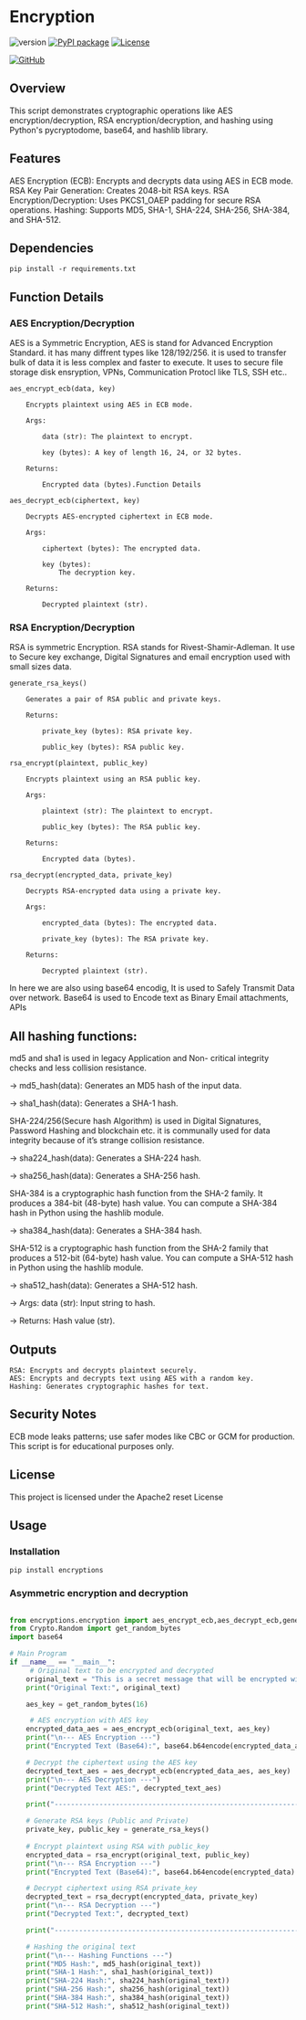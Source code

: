 # Encryption
![version](https://img.shields.io/badge/version-1.0.0-blue.svg)
[![PyPI package](https://img.shields.io/badge/pip%20install-encryptions-brightgreen)](https://pypi.org/project/encryptions/)
[![License](https://img.shields.io/github/license/BhargavLimbad786/Encryption)](https://github.com/BhargavLimbad786/Encryption/blob/main/LICENSE.txt)


<a href="https://github.com/BhargavLimbad786"><img src="https://img.shields.io/badge/GitHub-100000?style=for-the-badge&logo=github&logoColor=white" alt="GitHub"/></a>



## Overview
  This script demonstrates cryptographic operations like AES encryption/decryption, RSA encryption/decryption, and hashing using Python's pycryptodome, base64, and hashlib library.

## Features
AES Encryption (ECB): Encrypts and decrypts data using AES in ECB mode.
RSA Key Pair Generation: Creates 2048-bit RSA keys.
RSA Encryption/Decryption: Uses PKCS1_OAEP padding for secure RSA operations.
Hashing: Supports MD5, SHA-1, SHA-224, SHA-256, SHA-384, and SHA-512.

## Dependencies 

    pip install -r requirements.txt

## Function Details

### AES Encryption/Decryption
AES is a Symmetric Encryption, AES is stand for Advanced Encryption Standard. it has many diffrent types like 128/192/256. it is used to transfer bulk of data it is less complex and faster to execute. It uses to secure file storage disk ensryption, VPNs, Communication Protocl like TLS, SSH etc..

    aes_encrypt_ecb(data, key)

        Encrypts plaintext using AES in ECB mode.

        Args:

            data (str): The plaintext to encrypt.

            key (bytes): A key of length 16, 24, or 32 bytes.

        Returns:

            Encrypted data (bytes).Function Details
        
    aes_decrypt_ecb(ciphertext, key)

        Decrypts AES-encrypted ciphertext in ECB mode.

        Args:

            ciphertext (bytes): The encrypted data.

            key (bytes):
                The decryption key.

        Returns:

            Decrypted plaintext (str).

### RSA Encryption/Decryption
RSA is symmetric Encryption. RSA stands for Rivest-Shamir-Adleman. It use to Secure key exchange, Digital Signatures and email encryption used with small sizes data.

    generate_rsa_keys()

        Generates a pair of RSA public and private keys.

        Returns:

            private_key (bytes): RSA private key.

            public_key (bytes): RSA public key.

    rsa_encrypt(plaintext, public_key)

        Encrypts plaintext using an RSA public key.

        Args:

            plaintext (str): The plaintext to encrypt.

            public_key (bytes): The RSA public key.

        Returns:

            Encrypted data (bytes).

    rsa_decrypt(encrypted_data, private_key)

        Decrypts RSA-encrypted data using a private key.

        Args:

            encrypted_data (bytes): The encrypted data.

            private_key (bytes): The RSA private key.

        Returns:

            Decrypted plaintext (str).

In here we are also using base64 encodig, It is used to Safely Transmit Data over network. Base64 is used to Encode text as Binary Email attachments, APIs


## All hashing functions:

md5 and sha1 is used in legacy Application and Non- critical integrity checks and less collision resistance. 

-> md5_hash(data): Generates an MD5 hash of the input data.

-> sha1_hash(data): Generates a SHA-1 hash.

SHA-224/256(Secure hash Algorithm) is used in Digital Signatures, Password Hashing and blockchain etc. it is communally used for data integrity because of it’s strange collision resistance.

-> sha224_hash(data): Generates a SHA-224 hash.

-> sha256_hash(data): Generates a SHA-256 hash.


SHA-384 is a cryptographic hash function from the SHA-2 family. It produces a 384-bit (48-byte) hash value. You can compute a SHA-384 hash in Python using the hashlib module.

-> sha384_hash(data): Generates a SHA-384 hash.

SHA-512 is a cryptographic hash function from the SHA-2 family that produces a 512-bit (64-byte) hash value. You can compute a SHA-512 hash in Python using the hashlib module.

-> sha512_hash(data): Generates a SHA-512 hash.

-> Args: data (str): Input string to hash.

-> Returns: Hash value (str).


## Outputs

    RSA: Encrypts and decrypts plaintext securely.
    AES: Encrypts and decrypts text using AES with a random key.
    Hashing: Generates cryptographic hashes for text.

## Security Notes

ECB mode leaks patterns; use safer modes like CBC or GCM for production.
This script is for educational purposes only.

## License

This project is licensed under the Apache2 reset License

## Usage

### Installation

```
pip install encryptions
```

### Asymmetric encryption and decryption

```Python

from encryptions.encryption import aes_encrypt_ecb,aes_decrypt_ecb,generate_rsa_keys,rsa_encrypt,rsa_decrypt,md5_hash,sha1_hash,sha224_hash,sha256_hash,sha384_hash,sha512_hash
from Crypto.Random import get_random_bytes
import base64

# Main Program
if __name__ == "__main__":
     # Original text to be encrypted and decrypted
    original_text = "This is a secret message that will be encrypted with RSA and AES."
    print("Original Text:", original_text)

    aes_key = get_random_bytes(16)

     # AES encryption with AES key
    encrypted_data_aes = aes_encrypt_ecb(original_text, aes_key)
    print("\n--- AES Encryption ---")
    print("Encrypted Text (Base64):", base64.b64encode(encrypted_data_aes).decode('utf-8')) #in here we are using base64 encoding technique. 

    # Decrypt the ciphertext using the AES key
    decrypted_text_aes = aes_decrypt_ecb(encrypted_data_aes, aes_key)
    print("\n--- AES Decryption ---")
    print("Decrypted Text AES:", decrypted_text_aes)

    print("---------------------------------------------------------------------------------------------")

    # Generate RSA keys (Public and Private)
    private_key, public_key = generate_rsa_keys()
    
    # Encrypt plaintext using RSA with public_key
    encrypted_data = rsa_encrypt(original_text, public_key)
    print("\n--- RSA Encryption ---")
    print("Encrypted Text (Base64):", base64.b64encode(encrypted_data).decode('utf-8'))

    # Decrypt ciphertext using RSA private_key
    decrypted_text = rsa_decrypt(encrypted_data, private_key)
    print("\n--- RSA Decryption ---")
    print("Decrypted Text:", decrypted_text)

    print("---------------------------------------------------------------------------------------------")

    # Hashing the original text
    print("\n--- Hashing Functions ---")
    print("MD5 Hash:", md5_hash(original_text))
    print("SHA-1 Hash:", sha1_hash(original_text))
    print("SHA-224 Hash:", sha224_hash(original_text))
    print("SHA-256 Hash:", sha256_hash(original_text))
    print("SHA-384 Hash:", sha384_hash(original_text))
    print("SHA-512 Hash:", sha512_hash(original_text))
```